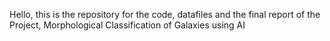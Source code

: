 Hello, this is the repository for the code, datafiles and the final report of the Project, Morphological Classification of Galaxies using AI
